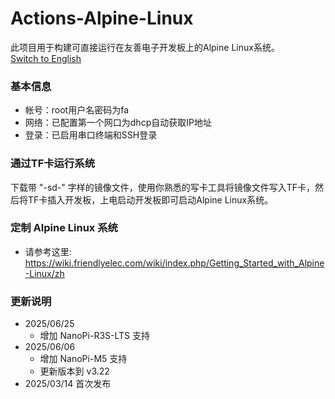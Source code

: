 # Actions-Alpine-Linux
此项目用于构建可直接运行在友善电子开发板上的Alpine Linux系统。  
[Switch to English](README_en.md)  
### 基本信息 
- 帐号：root用户名密码为fa
- 网络：已配置第一个网口为dhcp自动获取IP地址
- 登录：已启用串口终端和SSH登录
### 通过TF卡运行系统
下载带 "-sd-" 字样的镜像文件，使用你熟悉的写卡工具将镜像文件写入TF卡，然后将TF卡插入开发板，上电启动开发板即可启动Alpine Linux系统。
### 定制 Alpine Linux 系统
- 请参考这里: https://wiki.friendlyelec.com/wiki/index.php/Getting_Started_with_Alpine-Linux/zh
### 更新说明
* 2025/06/25
    *  增加 NanoPi-R3S-LTS 支持
* 2025/06/06
    *  增加 NanoPi-M5 支持
    *  更新版本到 v3.22
* 2025/03/14 首次发布
